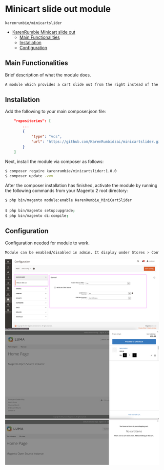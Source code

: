 # Minicart slide out module

`karenrumbie/minicartslider`

- [KarenRumbie Minicart slide out](#karenrumbie-minicartslider)
    - [Main Functionalities](#main-functionalities)
    - [Installation](#installation)
    - [Configuration](#configuration)

## Main Functionalities

Brief description of what the module does.

```bash
A module which provides a cart slide out from the right instead of the traditional cart hover. The module has the option to display a selected CMS block when minicart is empty. Content Manager can select a CMS block from a dropdown list of static blocks in backend. 
```

## Installation

Add the following to your main composer.json file:

```json
    "repositories": [
        ...
        {
            "type": "vcs",
            "url": "https://github.com/KarenRumbidzai/minicartslider.git"
        }
    ]
```

Next, install the module via composer as follows:

```bash
$ composer require karenrumbie/minicartslider:1.0.0
$ composer update -vvv
```

After the composer installation has finished, activate the module by running the following commands from your Magento 2 root directory:

```bash
$ php bin/magento module:enable KarenRumbie_MiniCartSlider

$ php bin/magento setup:upgrade;
$ php bin/magento di:compile;
```

## Configuration

Configuration needed for module to work.

```bash
Module can be enabled/disabled in admin. It display under Stores > Configuration > KarenRumbie > Minicart slide out
```

![Scheme](demo/minicart-slider-be-demo.png)
![Scheme](demo/minicart-slider-fe-demo.png)
![Scheme](demo/minicart-slider-fe1-demo.png)
